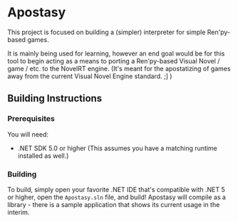 # Apostasy
This project is focused on building a (simpler) interpreter for simple Ren'py-based games.

It is mainly being used for learning, however an end goal would be for this tool to begin acting as a means to porting a Ren'py-based Visual Novel / game / etc. to the NovelRT engine.
(It's meant for the apostatizing of games away from the current Visual Novel Engine standard. ;] )

## Building Instructions

### Prerequisites

You will need:

- .NET SDK 5.0 or higher
(This assumes you have a matching runtime installed as well.)

### Building

To build, simply open your favorite .NET IDE that's compatible with .NET 5 or higher, open the `Apostasy.sln` file, and build!
Apostasy will compile as a library - there is a sample application that shows its current usage in the interim.
